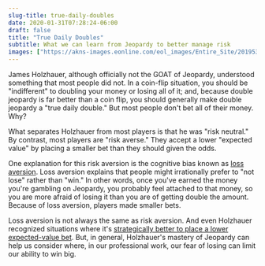 ```yaml
---
slug-title: true-daily-doubles
date: 2020-01-31T07:28:24-06:00
draft: false
title: "True Daily Doubles"
subtitle: What we can learn from Jeopardy to better manage risk  
images: ["https://akns-images.eonline.com/eol_images/Entire_Site/201953/rs_1024x759-190603170016-1024x759.jeopardy-james-holzhauer-lp.6319.jpg?fit=inside|900:auto&output-quality=90"]
---
```


James Holzhauer, although officially not the GOAT of Jeopardy, understood something that most people did not. In a coin-flip situation, you should be "indifferent" to doubling your money or losing all of it; and, because double jeopardy is far better than a coin flip, you should generally make double jeopardy a "true daily double." But most people don't bet all of their money. Why?

What separates Holzhauer from most players is that he was "risk neutral." By contrast, most players are "risk averse." They accept a lower "expected value" by placing a smaller bet than they should given the odds.

One explanation for this risk aversion is the cognitive bias known as [loss aversion](https://en.wikipedia.org/wiki/Loss_aversion). Loss aversion explains that people might irrationally prefer to "not lose" rather than "win." In other words, once you've earned the money you're gambling on Jeopardy, you probably feel attached to that money, so you are more afraid of losing it than you are of getting double the amount. Because of loss aversion, players made smaller bets.

Loss aversion is not always the same as risk aversion. And even Holzhauer recognized situations where it's [strategically better to place a lower expected-value bet](https://www.actionnetwork.com/entertainment/james-holzhauer-jeopardy-sports-betting-expected-value-2019). But, in general, Holzhauer's mastery of Jeopardy can help us consider where, in our professional work, our fear of losing can limit our ability to win big.
